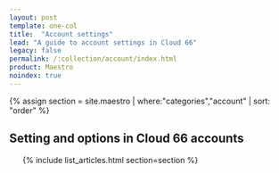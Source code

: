```yaml
---
layout: post
template: one-col
title:  "Account settings"
lead: "A guide to account settings in Cloud 66"
legacy: false
permalink: /:collection/account/index.html
product: Maestro
noindex: true
---
```


<div class="Toc Toc--howto">
 {% assign section = site.maestro | where:"categories","account" | sort: "order" %}
    <h2>Setting and options in Cloud 66 accounts</h2>
    <ul>
    {% include list_articles.html section=section %}
    </ul>
</div><!--/.Toc-->
